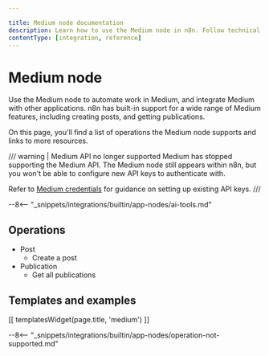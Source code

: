 ```yaml
---

title: Medium node documentation
description: Learn how to use the Medium node in n8n. Follow technical documentation to integrate Medium node into your workflows.
contentType: [integration, reference]
---
```


# Medium node

Use the Medium node to automate work in Medium, and integrate Medium with other applications. n8n has built-in support for a wide range of Medium features, including creating posts, and getting publications. 

On this page, you'll find a list of operations the Medium node supports and links to more resources.

/// warning | Medium API no longer supported
Medium has stopped supporting the Medium API. The Medium node still appears within n8n, but you won't be able to configure new API keys to authenticate with.

Refer to [Medium credentials](/integrations/builtin/credentials/medium.md) for guidance on setting up existing API keys.
///

--8<-- "_snippets/integrations/builtin/app-nodes/ai-tools.md"


## Operations

* Post
    * Create a post
* Publication
    * Get all publications

## Templates and examples

<!-- see https://www.notion.so/n8n/Pull-in-templates-for-the-integrations-pages-37c716837b804d30a33b47475f6e3780 -->
[[ templatesWidget(page.title, 'medium') ]]

--8<-- "_snippets/integrations/builtin/app-nodes/operation-not-supported.md"
